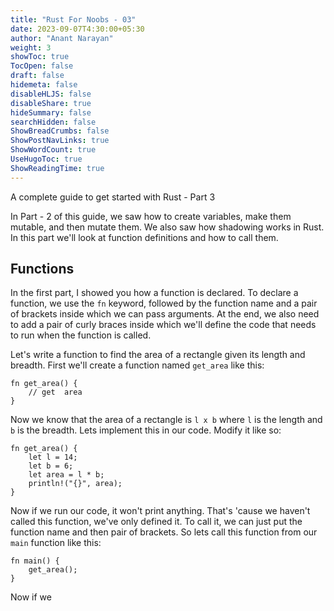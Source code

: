 ```yaml
---
title: "Rust For Noobs - 03"
date: 2023-09-07T4:30:00+05:30
author: "Anant Narayan"
weight: 3
showToc: true
TocOpen: false
draft: false
hidemeta: false
disableHLJS: false
disableShare: true
hideSummary: false
searchHidden: false
ShowBreadCrumbs: false
ShowPostNavLinks: true
ShowWordCount: true
UseHugoToc: true
ShowReadingTime: true
---
```


A complete guide to get started with Rust - Part 3

<!--more-->

In Part - 2 of this guide, we saw how to create variables, make them mutable, and then mutate them. We also saw how shadowing works in Rust. In this part we'll look at function definitions and how to call them.

## Functions
In the first part, I showed you how a function is declared. To declare a function, we use the `fn` keyword, followed by the function name and a pair of brackets inside which we can pass arguments. At the end, we also need to add a pair of curly braces inside which we'll define the code that needs to run when the function is called.

Let's write a function to find the area of a rectangle given its length and breadth. First we'll create a function named `get_area` like this:
```
fn get_area() {
    // get  area
}
```

Now we know that the area of a rectangle is `l x b` where `l` is the length and `b` is the breadth. Lets implement this in our code. Modify it like so:
```
fn get_area() {
    let l = 14;
    let b = 6;
    let area = l * b;
    println!("{}", area);
}
```
Now if we run our code, it won't print anything. That's 'cause we haven't called this function, we've only defined it. To call it, we can just put the function name and then pair of brackets. So lets call this function from our `main` function like this:
```
fn main() {
    get_area();
}
```

Now if we 